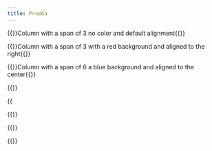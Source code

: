 ```yaml
---
title: Prueba
---
```

{{<column span="3" color="undefined" align="undefined">}}C﻿olumn with a span of 3 no color and default alignment{{</column>}}

{{<column span="3" color="#ff0000" align="right">}}C﻿olumn with a span of 3 with a red background and aligned to the right{{</column>}}

{{<column span="6" color="#00ecff" align="center">}}Column with a span of 6 a blue background and aligned to the center{{</column>}}

{{<divider-title text="This is a Divider Title">}}

{{<audio src="https://samplelib.com/lib/preview/mp3/sample-6s.mp3" span="3" title="Audio Title">}}

{{<bullet type="do" leadingText="Test" text="Text">}}

{{<bullet type="dont" leadingText="No text" text="undefined">}}

{{<bullet type="do" leadingText="undefined" text="No leading text">}}